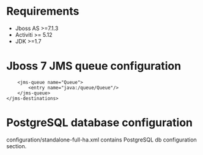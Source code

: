 Requirements
==================
- Jboss AS >=7.1.3
- Activiti >= 5.12
- JDK >=1.7

Jboss 7 JMS queue configuration
==================

```<jms-destinations>
	<jms-queue name="Queue">
		<entry name="java:/queue/Queue"/>
	</jms-queue>
</jms-destinations>
```

PostgreSQL database configuration
==================

configuration/standalone-full-ha.xml  contains PostgreSQL db configuration section.